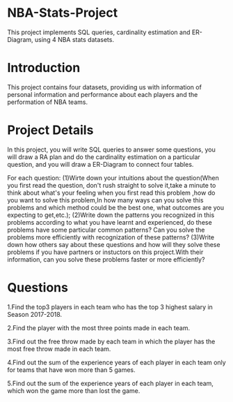 # NBA-Stats-Project
This project implements SQL queries, cardinality estimation and ER-Diagram, using 4 NBA stats datasets.

# Introduction
This project contains four datasets, providing us with information of personal information and performance about each players and the performation of NBA teams.

# Project Details
In this project, you will write SQL queries to answer some questions, you will draw a RA plan and do the cardinality estimation on a particular question, and you will draw a ER-Diagram to connect four tables. 

For each question:
(1)Wirte down your intuitions about the question(When you first read the question, don't rush straight to solve it,take a minute to think about what's your feeling when you first read this problem ,how do you want to solve this problem,In how many ways can you solve this problems and which method could be the best one, what outcomes are you expecting to get,etc.);
(2)Write down the patterns you recognized in this problems according to what you have learnt and experienced, do these problems have some particular common patterns? Can you solve the problems more efficiently with recognization of these patterns?
(3)Write down how others say about these questions and how will they solve these problems if you have partners or instuctors on this project.With their information, can you solve these problems faster or more efficiently?

# Questions
1.Find the top3  players in each team who has the top 3 highest salary in Season 2017-2018.  

2.Find the player with the most three points made in each team.  

3.Find out the free throw made by each team in which the player has the most free throw made in each team.  

4.Find out the sum of the experience years of each player in each team only for teams that have won more than 5 games.   

5.Find out the sum of the experience years of each player in each team, which won the game more than lost the game.  

